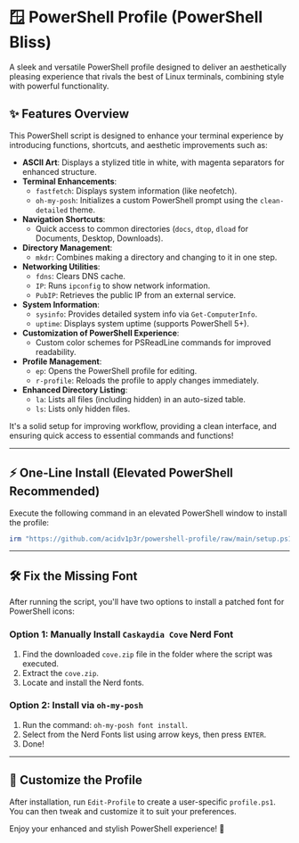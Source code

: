 
# 🪟 PowerShell Profile (PowerShell Bliss)

A sleek and versatile PowerShell profile designed to deliver an aesthetically pleasing experience that rivals the best of Linux terminals, combining style with powerful functionality.

## ✨ Features Overview

This PowerShell script is designed to enhance your terminal experience by introducing functions, shortcuts, and aesthetic improvements such as:

- **ASCII Art**: Displays a stylized title in white, with magenta separators for enhanced structure.
- **Terminal Enhancements**:
  - `fastfetch`: Displays system information (like neofetch).
  - `oh-my-posh`: Initializes a custom PowerShell prompt using the `clean-detailed` theme.
- **Navigation Shortcuts**: 
  - Quick access to common directories (`docs`, `dtop`, `dload` for Documents, Desktop, Downloads).
- **Directory Management**: 
  - `mkdr`: Combines making a directory and changing to it in one step.
- **Networking Utilities**: 
  - `fdns`: Clears DNS cache.
  - `IP`: Runs `ipconfig` to show network information.
  - `PubIP`: Retrieves the public IP from an external service.
- **System Information**:
  - `sysinfo`: Provides detailed system info via `Get-ComputerInfo`.
  - `uptime`: Displays system uptime (supports PowerShell 5+).
- **Customization of PowerShell Experience**: 
  - Custom color schemes for PSReadLine commands for improved readability.
- **Profile Management**:
  - `ep`: Opens the PowerShell profile for editing.
  - `r-profile`: Reloads the profile to apply changes immediately.
- **Enhanced Directory Listing**:
  - `la`: Lists all files (including hidden) in an auto-sized table.
  - `ls`: Lists only hidden files.

It's a solid setup for improving workflow, providing a clean interface, and ensuring quick access to essential commands and functions!

---

## ⚡ One-Line Install (Elevated PowerShell Recommended)

Execute the following command in an elevated PowerShell window to install the profile:

```powershell
irm "https://github.com/acidv1p3r/powershell-profile/raw/main/setup.ps1" | iex
```

---

## 🛠️ Fix the Missing Font

After running the script, you'll have two options to install a patched font for PowerShell icons:

### Option 1: Manually Install `Caskaydia Cove` Nerd Font
1. Find the downloaded `cove.zip` file in the folder where the script was executed.
2. Extract the `cove.zip`.
3. Locate and install the Nerd fonts.

### Option 2: Install via `oh-my-posh`
1. Run the command: `oh-my-posh font install`.
2. Select from the Nerd Fonts list using arrow keys, then press `ENTER`.
3. Done!

---

## 🎨 Customize the Profile

After installation, run `Edit-Profile` to create a user-specific `profile.ps1`. You can then tweak and customize it to suit your preferences.

Enjoy your enhanced and stylish PowerShell experience! 🚀
